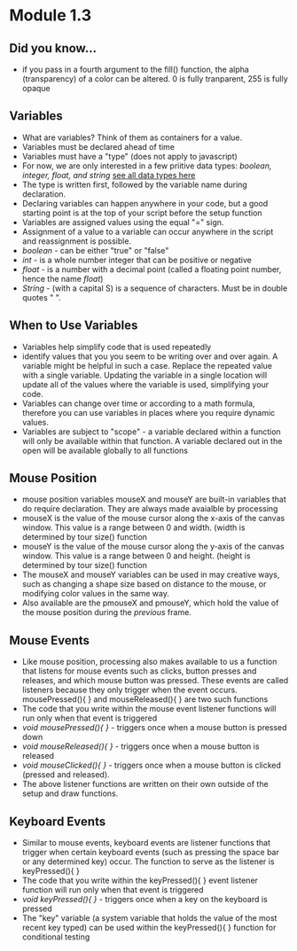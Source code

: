 # Module 1.3

## Did you know...
* if you pass in a fourth argument to the fill() function, the alpha (transparency) of a color can be altered. 0 is fully tranparent, 255 is fully opaque

## Variables
* What are variables? Think of them as containers for a value.
* Variables must be declared ahead of time
* Variables must have a "type" (does not apply to javascript)
* For now, we are only interested in a few priitive data types: *boolean, integer, float, and string* [see all data types here](https://docs.oracle.com/javase/tutorial/java/nutsandbolts/datatypes.html)
* The type is written first, followed by the variable name during declaration.
* Declaring variables can happen anywhere in your code, but a good starting point is at the top of your script before the setup function
* Variables are assigned values using the equal "=" sign. 
* Assignment of a value to a variable can occur anywhere in the script and reassignment is possible.
* *boolean* - can be either "true" or "false"
* *int* - is a whole number integer that can be positive or negative
* *float* - is a number with a decimal point (called a floating point number, hence the name *float*)
* *String* - (with a capital S) is a sequence of characters. Must be in double quotes " ".  

## When to Use Variables
* Variables help simplify code that is used repeatedly
* identify values that you you seem to be writing over and over again. A variable might be helpful in such a case. Replace the repeated value with a single variable. Updating the variable in a single location will update all of the values where the variable is used, simplifying your code. 
* Variables can change over time or according to a math formula, therefore you can use variables in places where you require dynamic values. 
* Variables are subject to "scope" - a variable declared within a function will only be available within that function. A variable declared out in the open will be available globally to all functions


## Mouse Position
* mouse position variables mouseX and mouseY are built-in variables that do require declaration. They are always made avaialble by processing
* mouseX is the value of the mouse cursor along the x-axis of the canvas window. This value is a range between 0 and width. (width is determined by tour size() function
* mouseY is the value of the mouse cursor along the y-axis of the canvas window. This value is a range between 0 and height. (height is determined by tour size() function
* The mouseX and mouseY variables can be used in may creative ways, such as changing a shape size based on distance to the mouse, or modifying color values in the same way.
* Also available are the pmouseX and pmouseY, which hold the value of the mouse position during the *previous* frame.

## Mouse Events
* Like mouse position, processing also makes available to us a function that listens for mouse events such as clicks, button presses and releases, and which mouse button was pressed. These events are called listeners because they only trigger when the event occurs. mousePressed(){ } and mouseReleased(){  } are two such functions
* The code that you write within the mouse event listener functions will run only when that event is triggered
* *void mousePressed(){  }* - triggers once when a mouse button is pressed down
* *void mouseReleased(){  }* - triggers once when a mouse button is released
* *void mouseClicked(){  }* - triggers once when a mouse button is clicked (pressed and released). 
* The above listener functions are written on their own outside of the setup and draw functions. 

## Keyboard Events
* Similar to mouse events, keyboard events are listener functions that trigger when certain keyboard events (such as pressing the space bar or any determined key) occur. The function to serve as the listener is keyPressed(){  }
* The code that you write within the keyPressed(){   } event listener function will run only when that event is triggered
* *void keyPressed(){   }* - triggers once when a key on the keyboard is pressed
* The "key" variable (a system variable that holds the value of the most recent key typed) can be used within the keyPressed(){   } function for conditional testing


